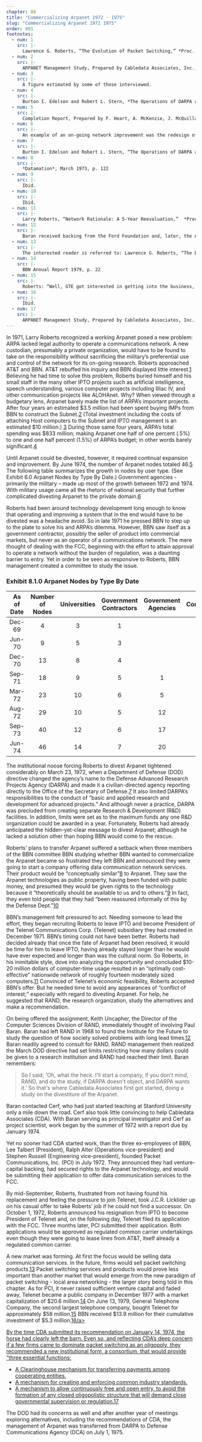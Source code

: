 ```yaml
---
chapter: 08
title: "Commercializing Arpanet 1972 - 1975"
slug: "Commercializing Arpanet 1972 1975"
order: 801
footnotes:
  - num: 1 
    src: |-
      Lawrence G. Roberts, “The Evolution of Packet Switching,” *Proc. of the IEEE*, Vol. 66, No. 11, Nov. 1978, p.1310
  - num: 2 
    src: |-
      ARPANET Management Study, Prepared by Cabledata Associates, Inc., Jan. 14, 1974
  - num: 3
    src: |-
      A figure estimated by some of those interviewed.
  - num: 4
    src: |- 
      Burton I. Edelson and Robert L. Stern, *The Operations of DARPA and its Utility as a Model for a Civilian ARPA*, The John Hopkins Foreign Policy Institute, Nov. 1989
  - num: 5
    src: |- 
      Completion Report, Prepared by F. Heart, A. McKenzie, J. McQuillan and D. Walden of Bolt Beranek and Newman, Inc., January 4, 1978, p. III-91
  - num: 6
    src: |-  
      An example of an on-going network improvement was the redesign of the flow control mechanism in 1972. Baran report, p. 9
  - num: 7
    src: |- 
      Burton I. Edelson and Robert L. Stern, “The Operations of DARPA and its Utility as a Model for a Civilian ARPA,” The John Hopkins Foreign Policy Institute, Nov. 1989, p.6
  - num: 8
    src: |- 
      *Datamation*, March 1973, p. 122
  - num: 9
    src: |- 
      Ibid.
  - num: 10
    src: |- 
      Ibid.
  - num: 11
    src: |-  
      Larry Roberts, “Network Rationale: A 5-Year Reevaluation,”  *Proceedings of COMPCON*, 1973, pp. 3-5 His analysis also showed that communication costs as a percentage of computer costs would stabilize at eight percent.
  - num: 12
    src: |- 
      Baran received backing from the Ford Foundation and, later, the Arthur D. Vining Foundation.
  - num: 13
    src: |- 
      The interested reader is referred to: Lawrence G. Roberts, “The Evolution of Packet Switching,” *Proc. of the IEEE*, Vol. 66, No. 11, Nov. 1978, p.1307-1312 and Marvin A. Sirbu and Laurence E. Zwimpfer, “Standards Setting for Computer Communications: The Case of X.25,” *IEEE Communications Magazine*, Vol. 23, No. 3, March 1985, PP. 35-45.
  - num: 14
    src: |-  
      BBN Annual Report 1979, p. 22
  - num: 15
    src: |- 
      Roberts: “Well, GTE got interested in getting into the business, and so they came after us and they told us that they had learned their lesson with several other companies they had bought and they would never do it again.  They'd let us do our own thing and everything would be fine.  That lasted for one year and then after that the management changed every few months and they kept on trying to figure out how to position it within their organization”
  - num: 16
    src: |- 
      Ibid.
  - num: 17
    src: |-
      ARPANET Management Study, Prepared by Cabledata Associates, Inc., Jan. 14, 1974, pp. iv
---
```


In 1971, Larry Roberts recognized a working Arpanet posed a new problem: ARPA lacked legal authority to operate a communications network. A new custodian, presumably a private organization, would have to be found to take on the responsibility without sacrificing the military’s preferential use and control of the network for its on-going research. Roberts approached AT&T and BBN. AT&T rebuffed his inquiry and BBN displayed little interest.<a name="fnloc1" href="#fn1">1</a> Believing he had time to solve this problem, Roberts buried himself and his small staff in the many other IPTO projects such as artificial intelligence, speech understanding, various computer projects including Illiac IV, and other communication projects like ALOHAnet. Why? When viewed through a budgetary lens, Arpanet barely made the list of ARPA’s important projects. After four years an estimated $3.5 million had been spent buying IMPs from BBN to construct the Subnet.<a name="fnloc2" href="#fn2">2</a> (Total investment including the costs of attaching Host computers to the Subnet and IPTO management is an estimated $10 million.) <a name="fnloc3" href="#fn3">3</a> During those same four years, ARPA’s total spending was $833 million; making Arpanet one half of one percent (.5%) to one and one half percent (1.5%) of ARPA’s budget; in other words barely significant.<a name="fnloc4" href="#fn4">4</a>

Until Arpanet could be divested, however, it required continual expansion and improvement. By June 1974, the number of Arpanet nodes totaled 46.<a name="fnloc5" href="#fn5">5</a> The following table summarizes the growth in nodes by user type. (See Exhibit 6.0 Arpanet Nodes by Type By Date.) Government agencies - primarily the military – made up most of the growth between 1972 and 1974. With military usage came all the rhetoric of national security that further complicated divesting Arpanet to the private domain.<a name="fnloc6" href="#fn6">6</a>

Roberts had been around technology development long enough to know that operating and improving a system that in the end would have to be divested was a headache avoid. So in late 1971 he pressed BBN to step up to the plate to solve his and ARPA’s dilemma. However, BBN saw itself as a government contractor, possibly the seller of product into commercial markets, but never as an operator of a communications network. The mere thought of dealing with the FCC, beginning with the effort to attain approval to operate a network without the burden of regulation, was a daunting barrier to entry. Yet in order to be seen as responsive to Roberts, BBN management created a committee to study the issue.

### Exhibit 8.1.0 Arpanet Nodes by Type By Date

**As of Date**|**Number of Nodes**|**Universities**|**Government Contractors**|**Government Agencies**|**Companies**
:-----:|:-----:|:-----:|:-----:|:-----:|:-----:
Dec-69|4|3|1| | 
Jun-70|9|5|3| |1
Dec-70|13|8|4| |1
Sep-71|18|9|5|1|3
Mar-72|23|10|6|5|2
Aug-72|29|10|5|12|2
Sep-73|40|12|6|17|5
Jun-74|46|14|7|20|5

The institutional noose forcing Roberts to divest Arpanet tightened considerably on March 23, 1972, when a Department of Defense (DOD) directive changed the agency’s name to the Defense Advanced Research Projects Agency (DARPA) and made it a civilian-directed agency reporting directly to the Office of the Secretary of Defense.<a name="fnloc7" href="#fn7">7</a> It also limited DARPA’s responsibilities to the conduct of ”basic and applied research and development for advanced projects.” And although never a practice, DARPA was precluded from creating separate Research & Development (R&D) facilities. In addition, limits were set as to the maximum funds any one R&D organization could be awarded in a year. Fortunately, Roberts had already anticipated the hidden-yet-clear message to divest Arpanet; although he lacked a solution other than hoping BBN would come to the rescue.

Roberts’ plans to transfer Arpanet suffered a setback when three members of the BBN committee BBN studying whether BBN wanted to commercialize the Arpanet became so frustrated they left BBN and announced they were going to start a company offering data communication network services. Their product would be “conceptually similar”<a name="fnloc8" href="#fn8">8</a> to Arpanet. They saw the Arpanet technologies as public property, having been funded with public money, and presumed they would be given rights to the technology because it “theoretically should be available to us and to others.”<a name="fnloc9" href="#fn9">9</a> In fact, they even told people that they had “been reassured informally of this by the Defense Dept.”<a name="fnloc10" href="#fn10">10</a>

BBN’s management felt pressured to act. Needing someone to lead the effort, they began recruiting Roberts to leave IPTO and become President of the Telenet Communications Corp. (Telenet) subsidiary they had created in December 1971. BBN’s timing could not have been better. Roberts had decided already that once the fate of Arpanet had been resolved, it would be time for him to leave IPTO, having already stayed longer than he would have ever expected and longer than was the cultural norm. So Roberts, in his inimitable style, dove into analyzing the opportunity and concluded $10-20 million dollars of computer-time usage resulted in an “optimally cost-effective” nationwide network of roughly fourteen moderately sized computers.<a name="fnloc11" href="#fn11">11</a> Convinced of Telenet’s economic feasibility, Roberts accepted BBN’s offer. But he needed time to avoid any appearances of “conflict of interest;” especially with regard to divesting Arpanet. For help, he suggested that RAND, the research organization, study the alternatives and make a recommendation.

On being offered the assignment, Keith Uncapher, the Director of the Computer Sciences Division of RAND, immediately thought of involving Paul Baran. Baran had left RAND in 1968 to found the Institute for the Future to study the question of how society solved problems with long lead times.<a name="fnloc12" href="#fn12">12</a> Baran readily agreed to consult for RAND. RAND management then realized the March DOD directive had set limits restricting how many dollars could be given to a research institution and RAND had reached their limit. Baran remembers:

>So I said; 'Oh, what the heck. I'll start a company, if you don't mind, RAND, and do the study, if DARPA doesn't object, and DARPA wants it.' So that's where Cabledata Associates first got started, doing a study on the divestiture of the Arpanet.

Baran contacted Cerf, who had just started teaching at Stanford University only a mile down the road. Cerf also took little convincing to help Cabledata Associates (CDA). With Baran serving as principal investigator and Cerf as project scientist, work began by the summer of 1972 with a report due by January 1974.

Yet no sooner had CDA started work, than the three ex-employees of BBN, Lee Talbert (President), Ralph Alter (Operations vice-president) and Stephen Russell (Engineering vice-president), founded Packet Communications, Inc. (PCI) in July 1972. They announced they had venture-capital backing, had secured rights to the Arpanet technology, and would be submitting their application to offer data communication services to the FCC.

By mid-September, Roberts, frustrated from not having found his replacement and feeling the pressure to join Telenet, took J.C.R. Licklider up on his casual offer to take Roberts’ job if he could not find a successor. On October 1, 1972, Roberts announced his resignation from IPTO to become President of Telenet and, on the following day, Telenet filed its application with the FCC. Three months later, PCI submitted their application. Both applications would be approved as regulated common carrier undertakings even though they were going to lease lines from AT&T, itself already a regulated common carrier.

A new market was forming. At first the focus would be selling data communication services. In the future, firms would sell packet switching products.<a name="fnloc13" href="#fn13">13</a> Packet switching services and products would prove less important than another market that would emerge from the new paradigm of packet switching - local area networking - the larger story being told in this chapter. As for PCI, it never raised sufficient venture capital and faded away, Telenet became a public company in December 1977 with a market capitalization of $20.6 million.<a name="fnloc14" href="#fn14">14</a> On June 13, 1979, General Telephone Company, the second largest telephone company, bought Telenet for approximately $58 million.<a name="fnloc15" href="#fn15">15</a> BBN received $13.9 million for their cumulative investment of $5.3 million.<a name="fnloc16" href="#fn16">16/a>

By the time CDA submitted its recommendation on January 14, 1974, the horse had clearly left the barn. Even so, and reflecting CDA’s deep concern if a few firms came to dominate packet switching as an oligopoly, they recommended a new institutional form, a consortium, that would provide “three essential functions:

- A Clearinghouse mechanism for transferring payments among cooperating entities.
- A mechanism for creating and enforcing common industry standards.
- A mechanism to allow continuously free and open entry, to avoid the formation of any closed oligopolistic structure that will demand close governmental supervision or regulation.<a name="fnloc17" href="#fn17">17</a>

The DOD had its concerns as well and after another year of meetings exploring alternatives, including the recommendations of CDA, the management of Arpanet was transferred from DARPA to Defense Communications Agency (DCA) on July 1, 1975.
